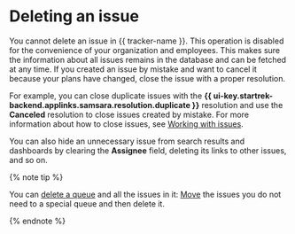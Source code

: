 # Deleting an issue

You cannot delete an issue in {{ tracker-name }}. This operation is disabled for the convenience of your organization and employees. This makes sure the information about all issues remains in the database and can be fetched at any time. If you created an issue by mistake and want to cancel it because your plans have changed, close the issue with a proper resolution.

For example, you can close duplicate issues with the **{{ ui-key.startrek-backend.applinks.samsara.resolution.duplicate }}** resolution and use the **Canceled** resolution to close issues created by mistake. For more information about how to close issues, see [Working with issues](ticket-in-progress.md#section_kyj_gbm_2z).

You can also hide an unnecessary issue from search results and dashboards by clearing the **Assignee** field, deleting its links to other issues, and so on.


{% note tip %}

You can [delete a queue](../manager/delete-queue.md) and all the issues in it: [Move](move-ticket.md) the issues you do not need to a special queue and then delete it.

{% endnote %}

